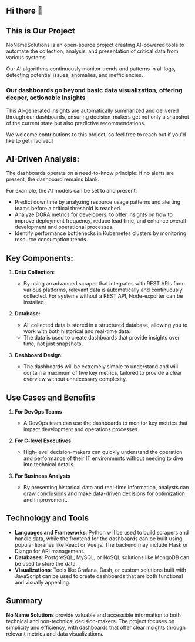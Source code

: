 ## Hi there 👋

## This is Our Project
NoNameSolutions is an open-source project creating AI-powered tools to automate the collection, analysis, and presentation of critical data from various systems

Our AI algorithms continuously monitor trends and patterns in all logs, detecting potential issues, anomalies, and inefficiencies.

### Our dashboards go beyond basic data visualization, offering deeper, actionable insights
This AI-generated insights are automatically summarized and delivered through our dashboards, ensuring decision-makers get not only a snapshot of the current state but also predictive recommendations.


We welcome contributions to this project, so feel free to reach out if you'd like to get involved!

## AI-Driven Analysis:
 The dashboards operate on a need-to-know principle: if no alerts are present, the dashboard remains blank.

For example, the AI models can be set to and present:

- Predict downtime by analyzing resource usage patterns and alerting teams before a critical threshold is reached.
- Analyze DORA metrics for developers, to offer insights on how to improve deployment frequency, reduce lead time, and enhance overall development and operational processes.
- Identify performance bottlenecks in Kubernetes clusters by monitoring resource consumption trends.

## Key Components:
1. **Data Collection**:
    - By using an advanced scraper that integrates with REST APIs from various platforms, relevant data is automatically and continuously collected. For systems without a REST API, Node-exporter can be installed. 

2. **Database**:
    - All collected data is stored in a structured database, allowing you to work with both historical and real-time data.
    - The data is used to create dashboards that provide insights over time, not just snapshots.

3. **Dashboard Design**:
     - The dashboards will be extremely simple to understand and will contain a maximum of five key metrics, tailored to provide a clear overview without unnecessary complexity.


## Use Cases and Benefits
1. **For DevOps Teams**
    - A DevOps team can use the dashboards to monitor key metrics that impact development and operations processes.
  
2. **For C-level Executives**
    - High-level decision-makers can quickly understand the operation and performance of their IT environments without needing to dive into technical details.
    
3. **For Business Analysts**
     - By presenting historical data and real-time information, analysts can draw conclusions and make data-driven decisions for optimization and improvement.


## Technology and Tools
- **Languages and Frameworks**: Python will be used to build scrapers and handle data, while the frontend for the dashboards can be built using popular libraries like React or Vue.js. The backend may include Flask or Django for API management.
- **Databases**: PostgreSQL, MySQL, or NoSQL solutions like MongoDB can be used to store the data.
- **Visualizations**: Tools like Grafana, Dash, or custom solutions built with JavaScript can be used to create dashboards that are both functional and visually appealing.

## Summary
**No Name Solutions** provide valuable and accessible information to both technical and non-technical decision-makers. The project focuses on simplicity and efficiency, with dashboards that offer clear insights through relevant metrics and data visualizations.
